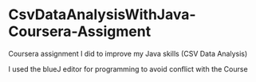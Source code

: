 # CsvDataAnalysisWithJava-Coursera-Assigment

Coursera assignment I did to improve my Java skills (CSV Data Analysis)

I used the blueJ editor for programming to avoid conflict with the Course



